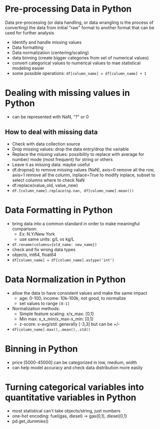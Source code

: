 # Pre-processing Data in Python
Data pre-processing (or data handling, or data wrangling is the process of converting)
the data from initial "raw" format to another format that can be used for further analysis
* Identify and handle missing values
* Data formatting
* Data normalization (centering/scaling)
* data binning (create bigger categories from set of numerical values)
* convert categorical values to numerical values to mae statistical modeling easier
* some possible operations: `df[column_name] = df[column_name] + 1`

# Dealing with missing values in Python
* can be represented with NaN, "?" or 0
## How to deal with missing data
* Check with data collection source
* Drop missing values: drop the data entry/drop the variable
* Replace the missing values: possibility to replace with average for number/ mode (most 
  frequent) for string or others
* Leave it as missing data: maybe useful
* df.dropna() to remove missing values (NaN), axis=0 remove all the row, axis=1 remove
 all the column, inplace=True to modify inplace, subset to select columns where to 
 check NaN
* df.replace(value_old, value_new)
* `df.[column_name].replace(np.nan, df[column_name].mean())`

# Data Formatting in Python
* bring data into a common standard in order to make meaningful comparison: 
  * Ex: N.Y/New York
  * use same units: g/L vs kg/L
* `df.rename(columns={old_name: new_name})`
* check and fix wrong data types
* objects, int64, float64
* `df[column_name] = df[column_name].astype('int')`

# Data Normalization in Python
* allow the data to have consistent values and make the same impact
  * age: 0-100, income: 10k-100k, not good, to normalize
  * set values to range `[0-1]`
* Normalization methods:
  * Simple feature scaling: x/x_max: [0,1]
  * Min max: x_x_min/x_max-x_min: [0,1]
  * z-score: x-avg/std: generally [-3,3] but can be +/-
* `df[column_name].max(),.mean(),.std()`

# Binning in Python
* price [5000-45000] can be categorized in low, medium, width
* can help model accuracy and check data distribution more easily

# Turning categorical variables into quantitative variables in Python
* most statistical can't take objects/string, just numbers
* one-hot encoding: fuel(gas, diesel) -> gas(0,1), diesel(0,1)
* pd.get_dummies()
